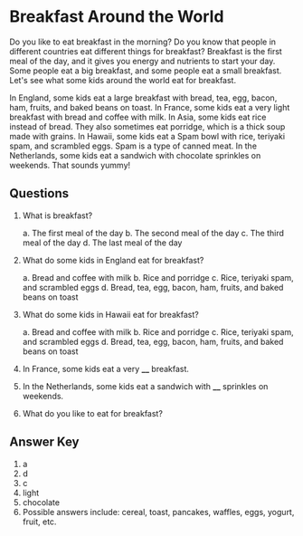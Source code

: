 # Breakfast Around the World

Do you like to eat breakfast in the morning? Do you know that people in different countries eat different things for breakfast? Breakfast is the first meal of the day, and it gives you energy and nutrients to start your day. Some people eat a big breakfast, and some people eat a small breakfast. Let's see what some kids around the world eat for breakfast.

In England, some kids eat a large breakfast with bread, tea, egg, bacon, ham, fruits, and baked beans on toast. In France, some kids eat a very light breakfast with bread and coffee with milk. In Asia, some kids eat rice instead of bread. They also sometimes eat porridge, which is a thick soup made with grains. In Hawaii, some kids eat a Spam bowl with rice, teriyaki spam, and scrambled eggs. Spam is a type of canned meat. In the Netherlands, some kids eat a sandwich with chocolate sprinkles on weekends. That sounds yummy!

## Questions

1. What is breakfast?

   a. The first meal of the day
   b. The second meal of the day
   c. The third meal of the day
   d. The last meal of the day

2. What do some kids in England eat for breakfast?

   a. Bread and coffee with milk
   b. Rice and porridge
   c. Rice, teriyaki spam, and scrambled eggs
   d. Bread, tea, egg, bacon, ham, fruits, and baked beans on toast

3. What do some kids in Hawaii eat for breakfast?

   a. Bread and coffee with milk
   b. Rice and porridge
   c. Rice, teriyaki spam, and scrambled eggs
   d. Bread, tea, egg, bacon, ham, fruits, and baked beans on toast

4. In France, some kids eat a very **\_\_** breakfast.

5. In the Netherlands, some kids eat a sandwich with **\_\_** sprinkles on weekends.

6. What do you like to eat for breakfast?

## Answer Key

1. a
2. d
3. c
4. light
5. chocolate
6. Possible answers include: cereal, toast, pancakes, waffles, eggs, yogurt, fruit, etc.
